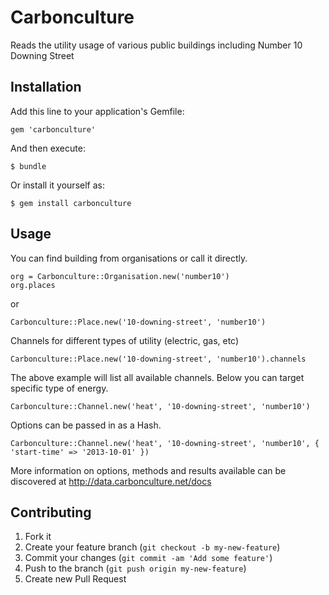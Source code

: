 # Carbonculture

Reads the utility usage of various public buildings including Number 10 Downing Street

## Installation

Add this line to your application's Gemfile:

    gem 'carbonculture'

And then execute:

    $ bundle

Or install it yourself as:

    $ gem install carbonculture

## Usage

You can find building from organisations or call it directly.

    org = Carbonculture::Organisation.new('number10')
    org.places
    
or

    Carbonculture::Place.new('10-downing-street', 'number10')
    
Channels for different types of utility (electric, gas, etc)

    Carbonculture::Place.new('10-downing-street', 'number10').channels
    
The above example will list all available channels. Below you can target specific type of energy.

    Carbonculture::Channel.new('heat', '10-downing-street', 'number10')
    
Options can be passed in as a Hash.

    Carbonculture::Channel.new('heat', '10-downing-street', 'number10', { 'start-time' => '2013-10-01' })

More information on options, methods and results available can be discovered at http://data.carbonculture.net/docs

## Contributing

1. Fork it
2. Create your feature branch (`git checkout -b my-new-feature`)
3. Commit your changes (`git commit -am 'Add some feature'`)
4. Push to the branch (`git push origin my-new-feature`)
5. Create new Pull Request
